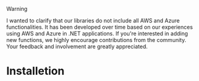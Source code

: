 > [!WARNING]
> I wanted to clarify that our libraries do not include all AWS and Azure functionalities. It has been developed over time based on our experiences using AWS and Azure in .NET applications. If you're interested in adding new functions, we highly encourage contributions from the community. Your feedback and involvement are greatly appreciated.

# Installetion
